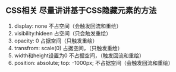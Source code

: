 ## CSS相关 尽量讲讲基于CSS隐藏元素的方法

1. display: none 不占空间（会触发回流和重绘）
2. visibility:hideen 占空间（只会触发重绘）
3. opacity: 0    占据空间（只触发重绘）
4. transfrom: scale(0)   占据空间，（只触发重绘）
5. width和height设置为0  不占据空间，（触发回流和重绘）
6. position: absolute; top: -1000px; 不占据空间（会触发回流和重绘）